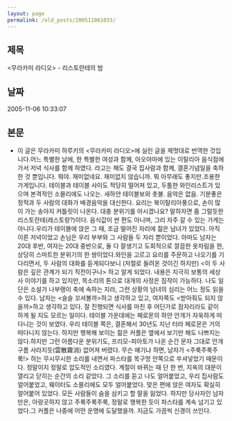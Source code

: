 ```yaml
---
layout: page
permalink: /old_posts/200511061033/
---
```


## 제목
&lt;무라카미 라디오&gt; - 리스토란테의 밤

## 날짜
2005-11-06 10:33:07

## 본문
* 이 글은 무라카미 하루키의 <무라카미 라디오>에 실린 글을 제멋대로 번역한 것입니다.어느 특별한 날에, 한 특별한 여성과 함께, 아오야마에 있는 이탈리아 음식점에 가서 저녁 식사를 함께 하였다. 라고는 해도 결국 집사람과 함께, 결혼기념일을 축하한 것 뿐입니다. 뭐야. 재미없네요. 재미없지 않습니까. 뭐 아무래도 좋지만.조용한 가게입니다. 테이블과 테이블 사이도 적당히 떨어져 있고, 두툼한 와인리스트가 있으며 본격적인 소믈리에도 나오는. 새하얀 테이블보와 촛불. 음악은 없음. 기분좋은 정적과 두 사람의 대화가 배경음악을 대신한다. 요리는 북이탈리아풍으로, 손이 많이 가는 송아지 커틀릿이 나온다. 대충 분위기를 아시겠나요? 말하자면 좀 그럴듯한 리스토란테(레스토랑?)이다. 음식값이 싼 편도 아니며, 그리 자주 갈 수 있는 가게는 아니다.우리가 테이블에 앉은 그 때, 조금 떨어진 자리에 젊은 남녀가 있었다. 아직 이른 저녁이었고 손님은 우리 부부와 그 사람들 두 자리 뿐이었다. 아마도 남자는 20대 후반, 여자는 20대 중반으로, 둘 다 잘생기고 도회적으로 깔끔한 옷차림을 한, 상당히 스마트한 분위기의 한 쌍이었다.와인을 고르고 요리를 주문하고 나오기를 기다리면서, 두 사람의 대화를 듣게되다보니 (저절로 들려온 것이긴 하지만) <이 두 사람은 깊은 관계가 되기 직전이구나> 하고 알게 되었다. 내용은 지극히 보통의 세상사 이야기를 하고 있지만, 목소리의 톤으로 대개의 사정은 짐작이 가능하다. 나도 일단은 소설가 나부랭이 축에 속하는 지라, 그런 상황의 남녀의 심리는 어느 정도 읽을 수 있다. 남자는 <슬슬 꼬셔볼까>하고 생각하고 있고, 여자쪽도 <받아줘도 되지 않을까>하고 생각하고 있다. 잘 진행되면 식사를 마친 후 어딘가로 잠자리라도 같이 하게 될 지도 모르는 일이다. 테이블 가운데에는 페로몬의 하얀 안개가 자욱하게 떠다니는 것이 보였다. 우리 테이블 쪽은, 결혼해서 30년도 지난 터라 페로몬은 거의 떠다니지 않는다. 하지만 행복해 보이는 젊은 커플은 옆에서 보기만 해도 나쁘지는 않다.하지만 그런 아름다운 분위기도, 프리모-피아토가 나온 순간 문자 그대로 안개구름 사라지듯(雲散霧消) 없어져 버렸다. 무슨 얘기냐 하면, 남자가 <주룩주룩주룩!> 하는 무시무시한 소리를 내면서 파스타를 목구멍 안쪽으로 쑤셔넣었기 때문이다. 정말이지 정말로 압도적인 소리였다. 계절이 바뀌는 때 단 한 번, 지옥의 대문이 열리고 닫히는 순간의 소리 같았다. 그 소리를 듣고 나도 얼어붙었고, 우리 집사람도 얼어붙었고, 웨이터도 소믈리에도 모두 얼어붙었다. 맞은 편에 앉은 여자도 확실히 얼어붙어 있었다. 모든 사람들이 숨을 삼키고 할 말을 잃었다. 하지만 당사자인 남자만은, 아랑곳하지 않고 주룩주룩주룩, 정말로 행복한 듯이 파스타를 계속 넘기고 있었다.그 커플은 나중에 어떤 운명에 도달했을까. 지금도 가끔씩 신경이 쓰인다.